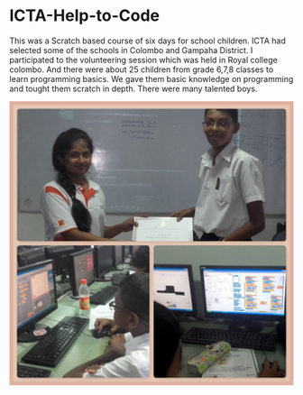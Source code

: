 # ICTA-Help-to-Code

This was a Scratch based course of six days for school children. ICTA had selected some of the schools in Colombo and Gampaha District. 
I participated to the volunteering session which was held in Royal college colombo. And there were about 25 children from grade 6,7,8 classes to learn programming basics. We gave them basic knowledge on programming and tought them scratch in depth. There were many talented boys. 

![Moments at Help to code](Help-to-code.jpg)
